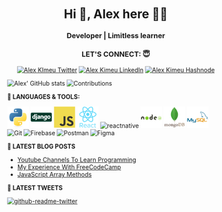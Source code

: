 <h1 align="center">Hi 👋, Alex  here 🙋‍♂️ </h1>

<h3 align="center">Developer | Limitless learner</h3>


<h3 align="center">LET'S CONNECT: 😇</h3>
<p align="center">
   <a href="https://twitter.com/alekskimeu" target="_blank"><img align="center" src="https://raw.githubusercontent.com/rahuldkjain/github-profile-readme-generator/master/src/images/icons/Social/twitter.svg" alt="Alex KImeu Twitter" height="30" width="40" /></a>
   <a href="https://www.linkedin.com/in/alexkimeu/" target="_blank"><img align="center" src="https://raw.githubusercontent.com/rahuldkjain/github-profile-readme-generator/master/src/images/icons/Social/linked-in-alt.svg" alt="Alex Kimeu LinkedIn" height="30" width="40" /></a>
   <a href="https://hashnode.com/@alexkimeu" target="_blank"><img align="center" src="https://raw.githubusercontent.com/rahuldkjain/github-profile-readme-generator/master/src/images/icons/Social/hashnode.svg" alt="Alex Kimeu Hashnode" height="30" width="40" /></a>
</p>


<img width="470" src="https://github-readme-stats.vercel.app/api?username=alekskimeu&show_icons=true&theme=radical&count_private=true" alt="Alex' GitHub stats"/>
<img src="https://github-readme-streak-stats.herokuapp.com/?user=alekskimeu&theme=radical" alt="Contributions" width="470"/>


**💼 LANGUAGES & TOOLS:**
<p align="left">
      <img src="https://raw.githubusercontent.com/devicons/devicon/master/icons/python/python-original.svg" alt="python" width="50" height="50"/>
      <img src="https://raw.githubusercontent.com/devicons/devicon/master/icons/django/django-original.svg" alt="django" width="50" height="50"/> 
      <img src="https://raw.githubusercontent.com/devicons/devicon/master/icons/javascript/javascript-original.svg" alt="JavaScript" width="50" height="50"/>
      <img src="https://raw.githubusercontent.com/devicons/devicon/master/icons/react/react-original-wordmark.svg" alt="React" width="50" height="50"/>
      <img src="https://reactnative.dev/img/header_logo.svg" alt="reactnative" width="50" height="50"/>
      <img src="https://raw.githubusercontent.com/devicons/devicon/master/icons/nodejs/nodejs-original-wordmark.svg" alt="Node Js" width="50" height="50"/>
      <img src="https://raw.githubusercontent.com/devicons/devicon/master/icons/mongodb/mongodb-original-wordmark.svg" alt="MongoDB" width="50" height="50"/>
      <img src="https://raw.githubusercontent.com/devicons/devicon/master/icons/mysql/mysql-original-wordmark.svg" alt="MySQL" width="50" height="50"/>
      <img src="https://www.vectorlogo.zone/logos/git-scm/git-scm-icon.svg" alt="Git" width="50" height="50"/> 
      <img src="https://www.vectorlogo.zone/logos/firebase/firebase-icon.svg" alt="Firebase" width="50" height="50"/>
      <img src="https://www.vectorlogo.zone/logos/getpostman/getpostman-icon.svg" alt="Postman" width="50" height="50"/>
      <img src="https://www.vectorlogo.zone/logos/figma/figma-icon.svg" alt="Figma" width="50" height="50"/>
</p>


**📖 LATEST BLOG POSTS**

<!-- HASHNODE:START -->
- [Youtube Channels To Learn Programming](https://byte.hashnode.dev/youtube-channels-to-learn-programming)
- [My Experience With FreeCodeCamp](https://byte.hashnode.dev/my-experience-with-freecodecamp)
- [JavaScript Array Methods](https://byte.hashnode.dev/javascript-array-methods)
<!-- HASHNODE:END -->


**📖 LATEST TWEETS**

[![github-readme-twitter](https://github-readme-twitter.gazf.vercel.app/api?id=alekskimeu&layout=wide&theme=radical)](https://twitter.com/alekskimeu)





